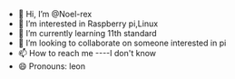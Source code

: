 - 👋 Hi, I’m @Noel-rex
- 👀 I’m interested in Raspberry pi,Linux
- 🌱 I’m currently learning 11th standard
- 💞️ I’m looking to collaborate on someone interested in pi
- 📫 How to reach me ----I don't know
- 😄 Pronouns: leon
  

<!---
Noel-rex/Noel-rex is a ✨ special ✨ repository because its `README.md` (this file) appears on your GitHub profile.
You can click the Preview link to take a look at your changes.
--->
